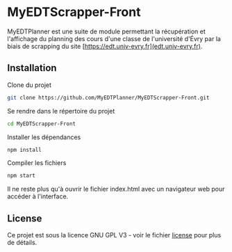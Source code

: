# MyEDTScrapper-Front

MyEDTPlanner est une suite de module permettant la récupération et l'affichage du planning des cours d'une classe de l'université d'Évry par la biais de scrapping du site [https://edt.univ-evry.fr](edt.univ-evry.fr).

## Installation

Clone du projet
```bash
git clone https://github.com/MyEDTPlanner/MyEDTScrapper-Front.git
```

Se rendre dans le répertoire du projet
```bash
cd MyEDTScrapper-Front
````

Installer les dépendances
```bash
npm install
```

Compiler les fichiers
```bash
npm start
```

Il ne reste plus qu'à ouvrir le fichier index.html avec un navigateur web pour accéder à l'interface.

## License

Ce projet est sous la licence GNU GPL V3 - voir le fichier [license](https://github.com/MyEDTPlanner/MyEDTScrapper-Front/blob/14-ajout-dune-licence/License) pour plus de détails.
